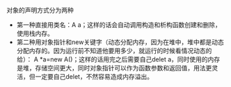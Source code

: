 对象的声明方式分为两种

- 第一种直接用类名：A a；这样的话会自动调用构造和析构函数创建和删除，使用栈内存。
- 第二种用对象指针和new关键字（动态分配内存，因为在堆中，堆中都是动态分配内存的。因为运行前不知道他要用多少，就运行的时候看情况动态的给）： A *a=new A()；这样的话用完之后需要自己delet a，同时使用的内存是堆，存储空间更大，同时对象指针可以作为函数参数和返回值，用法更灵活，但一定要自己delet，不然容易造成内存溢出。